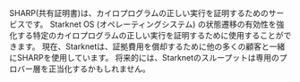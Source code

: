 SHARP(共有証明書)は、カイロプログラムの正しい実行を証明するためのサービスです。 Starknet OS (オペレーティングシステム) の状態遷移の有効性を強化する特定のカイロプログラムの正しい実行を証明するために使用することができます。 現在、Starknetは、証拠費用を償却するために他の多くの顧客と一緒にSHARPを使用しています。 将来的には、Starknetのスループットは専用のプロバー層を正当化するかもしれません。